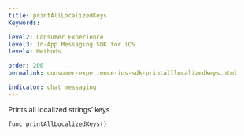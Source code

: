 ```yaml
---
title: printAllLocalizedKeys
Keywords:

level2: Consumer Experience
level3: In-App Messaging SDK for iOS
level4: Methods

order: 200
permalink: consumer-experience-ios-sdk-printalllocalizedkeys.html

indicator: chat messaging
---
```


Prints all localized strings’ keys

`func printAllLocalizedKeys()`


